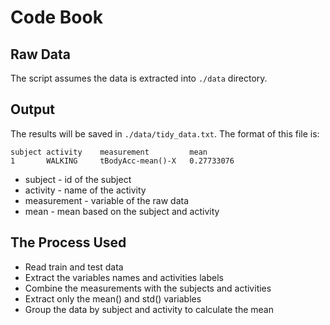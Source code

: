# Code Book

## Raw Data
The script assumes the data is extracted into ```./data``` directory.

## Output
The results will be saved in ```./data/tidy_data.txt```. The format of this file is:
```
subject activity    measurement         mean
1       WALKING     tBodyAcc-mean()-X   0.27733076
```
 * subject - id of the subject
 * activity - name of the activity
 * measurement - variable of the raw data
 * mean - mean based on the subject and activity

## The Process Used
 * Read train and test data
 * Extract the variables names and activities labels
 * Combine the measurements with the subjects and activities
 * Extract only the mean() and std() variables
 * Group the data by subject and activity to calculate the mean
